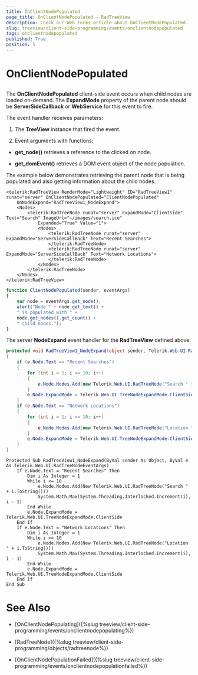 ```yaml
---
title: OnClientNodePopulated
page_title: OnClientNodePopulated - RadTreeView
description: Check our Web Forms article about OnClientNodePopulated.
slug: treeview/client-side-programming/events/onclientnodepopulated
tags: onclientnodepopulated
published: True
position: 5
---
```


# OnClientNodePopulated



## 

The **OnClientNodePopulated** client-side event occurs when child nodes are loaded on-demand. The **ExpandMode** property of the parent node should be **ServerSideCallback** or **WebService** for this event to fire.

The event handler receives parameters:

1. The **TreeView** instance that fired the event.

1. Event arguments with functions:

* **get_node()** retrieves a reference to the clicked on node.

* **get_domEvent()** retrieves a DOM event object of the node population.

The example below demonstrates retrieving the parent node that is being populated and also getting information about the child nodes.

````ASPNET
<telerik:RadTreeView RenderMode="Lightweight" ID="RadTreeView1" runat="server" OnClientNodePopulated="ClientNodePopulated"
    OnNodeExpand="RadTreeView1_NodeExpand">
    <Nodes>
        <telerik:RadTreeNode runat="server" ExpandMode="ClientSide" Text="Search" ImageUrl="~/images/search.ico"
            Expanded="True" Value="1">
            <Nodes>
                <telerik:RadTreeNode runat="server" ExpandMode="ServerSideCallBack" Text="Recent Searches">
                </telerik:RadTreeNode>
                <telerik:RadTreeNode runat="server" ExpandMode="ServerSideCallBack" Text="Network Locations">
                </telerik:RadTreeNode>
            </Nodes>
        </telerik:RadTreeNode>
    </Nodes>
</telerik:RadTreeView>
````
````JavaScript
function ClientNodePopulated(sender, eventArgs) 
{
	var node = eventArgs.get_node();
	alert("Node " + node.get_text() +
	" is populated with " +
	node.get_nodes().get_count() +
	" child nodes.");
}
````


The server **NodeExpand** event handler for the **RadTreeView** defined above:



````C#
protected void RadTreeView1_NodeExpand(object sender, Telerik.Web.UI.RadTreeNodeEventArgs e)
{
    if (e.Node.Text == "Recent Searches")
    {
        for (int i = 1; i <= 10; i++)
        {
            e.Node.Nodes.Add(new Telerik.Web.UI.RadTreeNode("Search " + i.ToString()));
        }
        e.Node.ExpandMode = Telerik.Web.UI.TreeNodeExpandMode.ClientSide;
    }
    if (e.Node.Text == "Network Locations")
    {
        for (int i = 1; i <= 10; i++)
        {
            e.Node.Nodes.Add(new Telerik.Web.UI.RadTreeNode("Location " + i.ToString()));
        }
        e.Node.ExpandMode = Telerik.Web.UI.TreeNodeExpandMode.ClientSide;
    }
}
````
````VB.NET
Protected Sub RadTreeView1_NodeExpand(ByVal sender As Object, ByVal e As Telerik.Web.UI.RadTreeNodeEventArgs)
    If e.Node.Text = "Recent Searches" Then
        Dim i As Integer = 1
        While i <= 10
            e.Node.Nodes.Add(New Telerik.Web.UI.RadTreeNode("Search " + i.ToString()))
            System.Math.Max(System.Threading.Interlocked.Increment(i), i - 1)
        End While
        e.Node.ExpandMode = Telerik.Web.UI.TreeNodeExpandMode.ClientSide
    End If
    If e.Node.Text = "Network Locations" Then
        Dim i As Integer = 1
        While i <= 10
            e.Node.Nodes.Add(New Telerik.Web.UI.RadTreeNode("Location " + i.ToString()))
            System.Math.Max(System.Threading.Interlocked.Increment(i), i - 1)
        End While
        e.Node.ExpandMode = Telerik.Web.UI.TreeNodeExpandMode.ClientSide
    End If
End Sub
````



# See Also

 * [OnClientNodePopulating]({%slug treeview/client-side-programming/events/onclientnodepopulating%})

 * [RadTreeNode]({%slug treeview/client-side-programming/objects/radtreenode%})

 * [OnClientNodePopulationFailed]({%slug treeview/client-side-programming/events/onclientnodepopulationfailed%})
